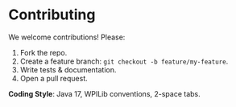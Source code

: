 # Contributing

We welcome contributions! Please:

1. Fork the repo.
2. Create a feature branch: `git checkout -b feature/my-feature`.
3. Write tests & documentation.
4. Open a pull request.

**Coding Style**: Java 17, WPILib conventions, 2-space tabs.
